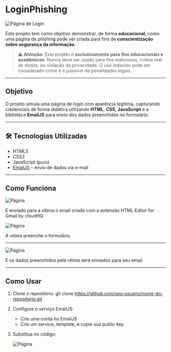 # LoginPhishing

![Página de Login](https://imgur.com/ZDiX2gC)

Este projeto tem como objetivo demonstrar, de forma **educacional**, como uma página de phishing pode ser criada para fins de **conscientização sobre segurança da informação**. 

> ⚠️ **Atenção:** Este projeto é **exclusivamente para fins educacionais e acadêmicos**. Nunca deve ser usado para fins maliciosos, coleta real de dados, ou violação de privacidade. O uso indevido pode ser considerado crime e é passível de penalidades legais.

---

##  Objetivo

O projeto simula uma página de login com aparência legítima, capturando credenciais de forma didática utilizando **HTML**, **CSS**, **JavaScript** e a biblioteca **EmailJS** para envio dos dados preenchidos no formulário.

---

## 🛠 Tecnologias Utilizadas

- HTML5
- CSS3
- JavaScript (puro)
- [EmailJS](https://dashboard.emailjs.com/) – envio de dados via e-mail

---
## Como Funciona

![Página](https://imgur.com/1rDGZQO)

É enviado para a vítima o email criado com a extensão HTML Editor for Gmail by cloudHQ

![Página](https://imgur.com/ZHFzDOG)

A vitima preenche o formulário

---

![Página](https://imgur.com/jis3GgN)

E os dados preenchidos pela vítima será enviados para seu email

---

## Como Usar

1. Clone o repositório:
   git clone https://github.com/seu-usuario/nome-do-repositorio.git
   
2. Configure o serviço EmailJS:
   - Crie uma conta no EmailJS
   - Crie um service, template, e copie sua public key

3. Substitua no código:

   ![Página](https://imgur.com/jjBrSeB)

      



